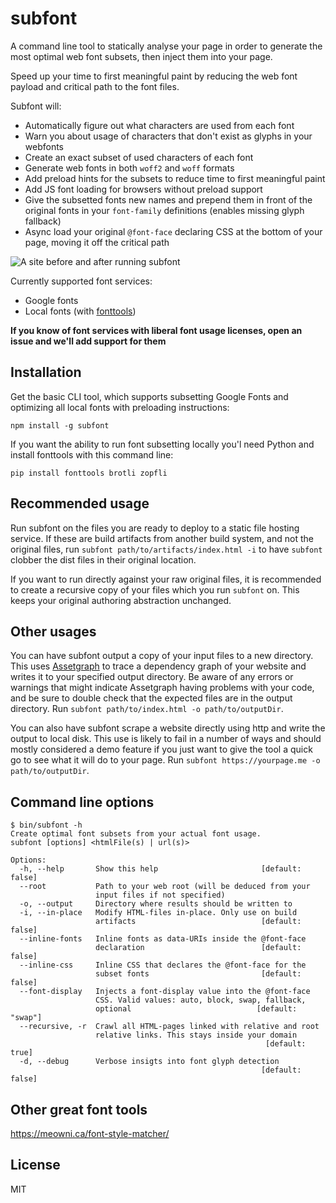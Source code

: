 subfont
=======

A command line tool to statically analyse your page in order to generate the most optimal web font subsets, then inject them into your page.

Speed up your time to first meaningful paint by reducing the web font payload and critical path to the font files.

Subfont will:

- Automatically figure out what characters are used from each font
- Warn you about usage of characters that don't exist as glyphs in your webfonts
- Create an exact subset of used characters of each font
- Generate web fonts in both `woff2` and `woff` formats
- Add preload hints for the subsets to reduce time to first meaningful paint
- Add JS font loading for browsers without preload support
- Give the subsetted fonts new names and prepend them in front of the original fonts in your `font-family` definitions (enables missing glyph fallback)
- Async load your original `@font-face` declaring CSS at the bottom of your page, moving it off the critical path

![A site before and after running subfont](https://raw.githubusercontent.com/Munter/subfont/master/images/before-after.png)

Currently supported font services:

- Google fonts
- Local fonts (with [fonttools](https://github.com/fonttools/fonttools))

**If you know of font services with liberal font usage licenses, open an issue and we'll add support for them**


Installation
-----

Get the basic CLI tool, which supports subsetting Google Fonts and optimizing all local fonts with preloading instructions:

```
npm install -g subfont
```

If you want the ability to run font subsetting locally you'l need Python and install fonttools with this command line:

```
pip install fonttools brotli zopfli
```


Recommended usage
-----------------

Run subfont on the files you are ready to deploy to a static file hosting service. If these are build artifacts from another build system, and not the original files, run `subfont path/to/artifacts/index.html -i` to have `subfont` clobber the dist files in their original location.

If you want to run directly against your raw original files, it is recommended to create a recursive copy of your files which you run `subfont` on. This keeps your original authoring abstraction unchanged.


Other usages
------------

You can have subfont output a copy of your input files to a new directory. This uses [Assetgraph](https://github.com/assetgraph/assetgraph) to trace a dependency graph of your website and writes it to your specified output directory. Be aware of any errors or warnings that might indicate Assetgraph having problems with your code, and be sure to double check that the expected files are in the output directory. Run `subfont path/to/index.html -o path/to/outputDir`.


You can also have subfont scrape a website directly using http and write the output to local disk. This use is likely to fail in a number of ways and should mostly considered a demo feature if you just want to give the tool a quick go to see what it will do to your page. Run `subfont https://yourpage.me -o path/to/outputDir`.


Command line options
--------------------

```
$ bin/subfont -h
Create optimal font subsets from your actual font usage.
subfont [options] <htmlFile(s) | url(s)>

Options:
  -h, --help       Show this help                       [default: false]
  --root           Path to your web root (will be deduced from your
                   input files if not specified)
  -o, --output     Directory where results should be written to
  -i, --in-place   Modify HTML-files in-place. Only use on build
                   artifacts                            [default: false]
  --inline-fonts   Inline fonts as data-URIs inside the @font-face
                   declaration                          [default: false]
  --inline-css     Inline CSS that declares the @font-face for the
                   subset fonts                         [default: false]
  --font-display   Injects a font-display value into the @font-face
                   CSS. Valid values: auto, block, swap, fallback,
                   optional                            [default: "swap"]
  --recursive, -r  Crawl all HTML-pages linked with relative and root
                   relative links. This stays inside your domain
                                                         [default: true]
  -d, --debug      Verbose insigts into font glyph detection
                                                        [default: false]
```

Other great font tools
----------------------
https://meowni.ca/font-style-matcher/


License
-------

MIT
